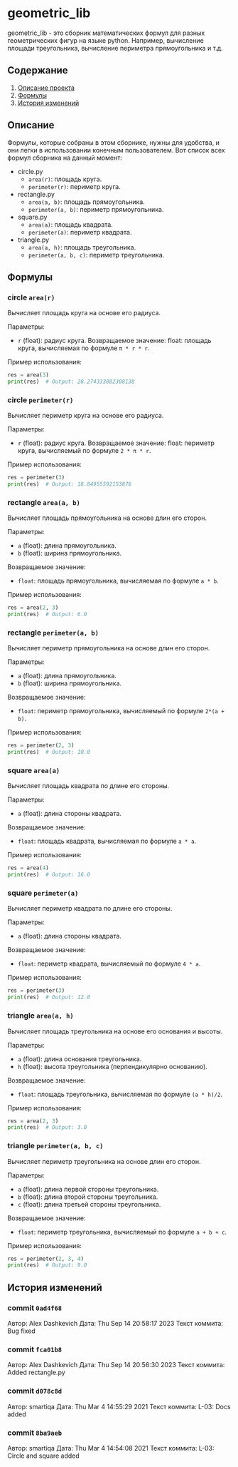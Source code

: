 # geometric_lib
  geometric_lib - это сборник математических формул для разных геометрических фигур на языке python. Например, вычисление площади треугольника, вычисление периметра прямоугольника и т.д.

## Содержание
1. [Описание проекта](#описание)
2. [Формулы](#формулы)
3. [История изменений](#история-изменений)

## Описание
Формулы, которые собраны в этом сборнике, нужны для удобства, и они легки в использовании конечным пользователем.
Вот список всех формул сборника на данный момент:
- circle.py
   - `area(r)`: площадь круга.
   - `perimeter(r)`: периметр круга.
- rectangle.py
   - `area(a, b)`: площадь прямоугольника.
   - `perimeter(a, b)`: периметр прямоугольника.
- square.py
   - `area(a)`: площадь квадрата.
   - `perimeter(a)`: периметр квадрата.
- triangle.py
   - `area(a, h)`: площадь треугольника.
   - `perimeter(a, b, c)`: периметр треугольника.

## Формулы

### circle `area(r)`

Вычисляет площадь круга на основе его радиуса.
	
Параметры:
- `r` (float): радиус круга.
Возвращаемое значение:
float: площадь круга, вычисляемая по формуле `π * r * r`.

Пример использования:
```python
res = area(3)
print(res)  # Output: 28.274333882308138
```

### circle `perimeter(r)`

Вычисляет периметр круга на основе его радиуса.
	
Параметры:
- `r` (float): радиус круга.
Возвращаемое значение:
float: периметр круга, вычисляемый по формуле `2 * π * r`.

Пример использования:
```python
res = perimeter(3)
print(res)  # Output: 18.84955592153876
```

### rectangle `area(a, b)`

Вычисляет площадь прямоугольника на основе длин его сторон.

Параметры:
- `a` (float): длина прямоугольника.
- `b` (float): ширина прямоугольника.

Возвращаемое значение:
- `float`: площадь прямоугольника, вычисляемая по формуле `a * b`.

Пример использования:
```python
res = area(2, 3)
print(res)  # Output: 6.0
```

### rectangle `perimeter(a, b)`

Вычисляет периметр прямоугольника на основе длин его сторон.

Параметры:
- `a` (float): длина прямоугольника.
- `b` (float): ширина прямоугольника.

Возвращаемое значение:
- `float`: периметр прямоугольника, вычисляемый по формуле `2*(a + b)`.

Пример использования:
```python
res = perimeter(2, 3)
print(res)  # Output: 10.0
```

### square `area(a)`

Вычисляет площадь квадрата по длине его стороны.

Параметры:
- `a` (float): длина стороны квадрата.

Возвращаемое значение:
- `float`: площадь квадрата, вычисляемая по формуле `a * a`.

Пример использования:
```python
res = area(4)
print(res)  # Output: 16.0
```

### square `perimeter(a)`

Вычисляет периметр квадрата по длине его стороны.

Параметры:
- `a` (float): длина стороны квадрата.

Возвращаемое значение:
- `float`: периметр квадрата, вычисляемый по формуле `4 * a`.

Пример использования:
```python
res = perimeter(3)
print(res)  # Output: 12.0
```

### triangle `area(a, h)`

Вычисляет площадь треугольника на основе его основания и высоты.

Параметры:
- `a` (float): длина основания треугольника.
- `h` (float): высота треугольника (перпендикулярно основанию).

Возвращаемое значение:
- `float`: площадь треугольника, вычисляемая по формуле `(a * h)/2`.

Пример использования:
```python
res = area(2, 3)
print(res)  # Output: 3.0
```

### triangle `perimeter(a, b, c)`

Вычисляет периметр треугольника на основе длин его сторон.

Параметры:
- `a` (float): длина первой стороны треугольника.
- `b` (float): длина второй стороны треугольника.
- `c` (float): длина третьей стороны треугольника.

Возвращаемое значение:
- `float`: периметр треугольника, вычисляемый по формуле `a + b + c`.

Пример использования:
```python
res = perimeter(2, 3, 4)
print(res)  # Output: 9.0
```

## История изменений

### commit `0ad4f68`

Автор:
Alex Dashkevich
Дата:
Thu Sep 14 20:58:17 2023
Текст коммита: 
Bug fixed

### commit `fca01b8`

Автор:
Alex Dashkevich
Дата:
Thu Sep 14 20:56:30 2023
Текст коммита: 
Added rectangle.py

### commit `d078c8d`

Автор:
smartiqa
Дата:
Thu Mar 4 14:55:29 2021
Текст коммита: 
L-03: Docs added

### commit `8ba9aeb`

Автор:
smartiqa
Дата:
Thu Mar 4 14:54:08 2021
Текст коммита: 
L-03: Circle and square added
